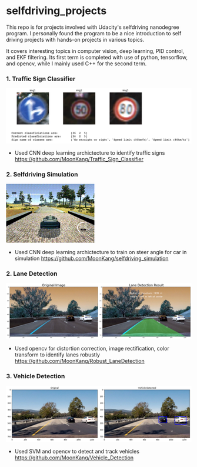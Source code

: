 # selfdriving_projects

This repo is for projects involved with Udacity's selfdriving nanodegree program. I personally found the program to be a nice introduction to self driving projects with hands-on projects in various topics.

It covers interesting topics in computer vision, deep learning, PID control, and EKF filtering.
Its first term is completed with use of python, tensorflow, and opencv, while I mainly used C++ for the second term.

### 1. Traffic Sign Classifier

![image](./img/sign_classification.png)
* Used CNN deep learning archictecture to identify traffic signs \
https://github.com/MoonKang/Traffic_Sign_Classifier

### 2. Selfdriving Simulation
![image](./img/originnet.gif)
* Used CNN deep learning archictecture to train on steer angle for car in simulation
https://github.com/MoonKang/selfdriving_simulation

### 2. Lane Detection
![image](./img/lane_detection.png)
* Used opencv for distortion correction, image rectification, color transform to identify lanes robustly
https://github.com/MoonKang/Robust_LaneDetection 

### 3. Vehicle Detection
![image](./img/vehicle_detection.png)
* Used SVM and opencv to detect and track vehicles\
https://github.com/MoonKang/Vehicle_Detection
